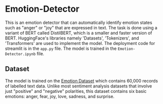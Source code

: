 # Emotion-Detector

This is an emotion detector that can automatically identify emotion states such as "anger" or "joy" that are expressed in text. The task is done using a variant of BERT called DistilBERT, which is a smaller and faster version of BERT. HuggingFace's libraries namely 'Datasets', 'Tokenizers', and 'Transformers' are used to implement the model.
The deployment code for streamlit is in the `app.py` file. The model is trained in the `Emotion-Detector.ipynb` file.

## Dataset

The model is trained on the [Emotion Dataset](https://huggingface.co/datasets/emotion) which contains 60,000 records of labelled text data. Unlike most sentiment analysis datasets that involve just "positive" and "negative" polarities, this dataset contains six basic emotions: anger, fear, joy, love, sadness, and surprise.
